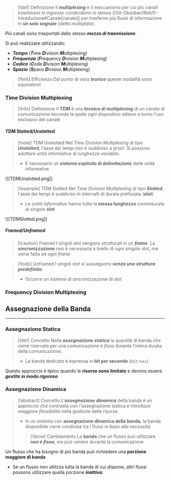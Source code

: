 >[!def] Definizione
>Il ***multiplexing*** è il meccanismo per cui più *canali trasmissivi in ingresso* condividono lo stesso [[Git-Obsidian/Reti/0 - Introduzione#Canale|canale]] per trasferire più flussi di informazione in **un solo segnale** (detto _multiplato_).

Più canali sono trasportati dallo stesso ***mezzo di trasmissione***.

Si può realizzare utilizzando:
- ***Tempo*** (***T***ime ***D***ivision ***M***ultiplexing)
- ***Frequenza*** (***F***requency ***D***ivision ***M***ultiplexing)
- ***Codice*** (***C***ode ***D***ivision ***M***ultiplexing)
- ***Spazio*** (***S***pace ***D***ivision ***M***ultiplexing)

>[!hint] Efficienza
>Dal punto di vista ***teorico*** queste modalità sono *equivalenti*

### Time Division Multiplexing
>[!info] Definizione
>Il ***TDM*** è una ***tecnica di multiplexing*** di un canale di comunicazione secondo la quale ogni dispositivo *ottiene a turno* l'uso esclusivo del canale

#### TDM Slotted/Unslotted

>[!note] TDM Unslotted
>Nel *Time Division Multiplexing* di tipo ***Unslotted***, l'asse dei tempi *non* è suddiviso a priori.
>Si possono adottare unità informative di *lunghezza variabile*.
>- È necessario un ***sistema esplicito di delimitazione*** delle unità informative

![[TDMUnslotted.png]]

>[!example] TDM Slotted
>Nel *Time Division Multiplexing* di tipo ***Slotted***, l'asse dei tempi è *suddiviso* in intervalli di durata prefissata (**slot**)
>- Le *unità informative* hanno tutte la **stessa lunghezza** commisurata al singolo ***slot***

![[TDMSlotted.png]]

##### Framed/Unframed
>[!caution] Framed
>I singoli *slot* vengono strutturati in un ***frame***.
>La **sincronizzazione** non è necessaria a livello di ogni singolo slot, ma viene fatta ad ogni *frame*

>[!todo] Unframed
>I singoli *slot* si susseguono ***senza una struttura predefinita***.
>- Occorre un sistema di sincronizzazione di *slot*
### Frequency Division Multiplexing

## Assegnazione della Banda
---
### Assegnazione Statica
>[!def] Concetto
>Nella ***assegnazione statica*** la quantità di banda che viene riservata per una comunicazione è *fissa* durante l'intera durata della comunicazione.
>- La banda dedicata è espressa in **bit per secondo** (`bit/sec`).

Questo approccio è tipico quando le **risorse sono limitate** e devono essere ***gestite in modo rigoroso***

### Assegnazione Dinamica
>[!abstract] Concetto
>L'***assegnazione dinamica*** della banda è un approccio che contrasta con l'assegnazione statica e introduce *maggiore flessibilità* nella gestione delle risorse.
>- In un sistema con **assegnazione dinamica della banda**, la banda disponibile viene condivisa tra i flussi in *base alla necessità*.
>
>>[!done] Cambiamento
>>La **banda** che un flusso può utilizzare ***non è fissa***, ma può *variare* durante la comunicazione

Un flusso che ha bisogno di più banda può richiedere una **porzione maggiore di banda**
- Se un flusso non utilizza tutta la banda di cui *dispone*, altri flussi possono utilizzare quella porzione ***inattiva***.

